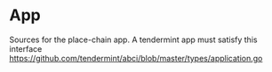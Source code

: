 App
===

Sources for the place-chain app. A tendermint app must satisfy this interface https://github.com/tendermint/abci/blob/master/types/application.go